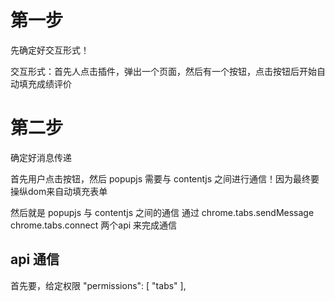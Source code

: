# 第一步

先确定好交互形式！

交互形式：首先人点击插件，弹出一个页面，然后有一个按钮，点击按钮后开始自动填充成绩评价

# 第二步

确定好消息传递

首先用户点击按钮，然后 popupjs 需要与 contentjs 之间进行通信！因为最终要操纵dom来自动填充表单

然后就是 popupjs 与 contentjs 之间的通信 通过
chrome.tabs.sendMessage
chrome.tabs.connect
两个api 来完成通信

## api 通信

首先要，给定权限
"permissions": [
    "tabs"
  ],